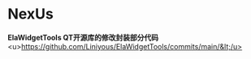 # NexUs
**ElaWidgetTools QT开源库的修改封装部分代码** &lt;u>https://github.com/Liniyous/ElaWidgetTools/commits/main/&lt;/u>
